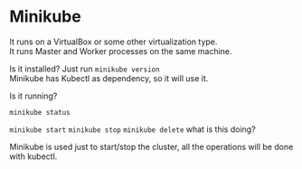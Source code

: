 # Minikube

It runs on a VirtualBox or some other virtualization type.  
It runs Master and Worker processes on the same machine.  

Is it installed? Just run ``minikube version``  
Minikube has Kubectl as dependency, so it will use it.  

Is it running?  

``minikube status``

``minikube start``
``minikube stop``
``minikube delete`` what is this doing?


Minikube is used just to start/stop the cluster, all the operations will be done with kubectl.  
